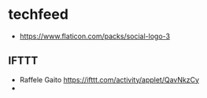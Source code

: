 # techfeed

- https://www.flaticon.com/packs/social-logo-3

## IFTTT

- Raffele Gaito <https://ifttt.com/activity/applet/QavNkzCy>
- 
